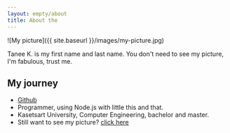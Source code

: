 ```yaml
---
layout: empty/about
title: About the
---
```


![My picture]({{ site.baseurl }}/images/my-picture.jpg)


Tanee K. is my first name and last name. You don't need to see my picture, I'm fabulous, trust me.


My journey
---------

- [Github][github]
- Programmer, using Node.js with little this and that.
- Kasetsart University, Computer Engineering, bachelor and master.
- Still want to see my picture? [click here][joke]


[github]: //github.com/taneekpet
[joke]: //bit.ly/IqT6zt